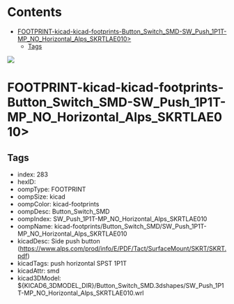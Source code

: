 



Contents
========

* [FOOTPRINT-kicad-kicad-footprints-Button_Switch_SMD-SW_Push_1P1T-MP_NO_Horizontal_Alps_SKRTLAE010>](#footprint-kicad-kicad-footprints-button_switch_smd-sw_push_1p1t-mp_no_horizontal_alps_skrtlae010)
	* [Tags](#tags)
  
![][im]
# FOOTPRINT-kicad-kicad-footprints-Button_Switch_SMD-SW_Push_1P1T-MP_NO_Horizontal_Alps_SKRTLAE010>

## Tags

- index: 283
- hexID: 
- oompType: FOOTPRINT
- oompSize: kicad
- oompColor: kicad-footprints
- oompDesc: Button_Switch_SMD
- oompIndex: SW_Push_1P1T-MP_NO_Horizontal_Alps_SKRTLAE010
- oompName: kicad-footprints/Button_Switch_SMD/SW_Push_1P1T-MP_NO_Horizontal_Alps_SKRTLAE010
- kicadDesc: Side push button (https://www.alps.com/prod/info/E/PDF/Tact/SurfaceMount/SKRT/SKRT.pdf)
- kicadTags: push horizontal SPST 1P1T
- kicadAttr: smd
- kicad3DModel: ${KICAD6_3DMODEL_DIR}/Button_Switch_SMD.3dshapes/SW_Push_1P1T-MP_NO_Horizontal_Alps_SKRTLAE010.wrl



[im]: image.png

